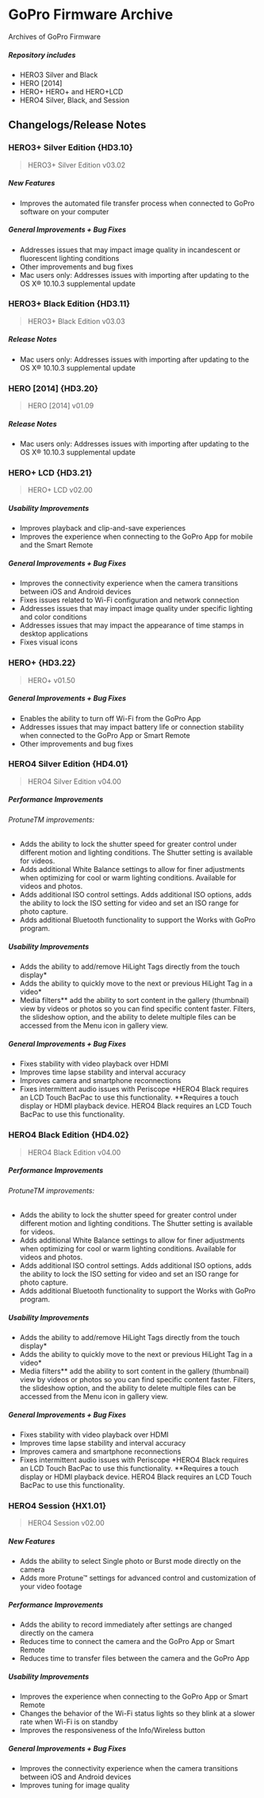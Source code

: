 # GoPro Firmware Archive
Archives of GoPro Firmware

##### Repository includes
- HERO3 Silver and Black
- HERO [2014]
- HERO+ HERO+ and HERO+LCD
- HERO4 Silver, Black, and Session

## Changelogs/Release Notes


###   HERO3+ Silver Edition {HD3.10}
>   HERO3+ Silver Edition v03.02

##### New Features

- Improves the automated file transfer process when connected to GoPro software on your computer

##### General Improvements + Bug Fixes
- Addresses issues that may impact image quality in incandescent or fluorescent lighting conditions
- Other improvements and bug fixes
-  Mac users only: Addresses issues with importing after updating to the OS X® 10.10.3 supplemental update

  ### HERO3+ Black Edition {HD3.11} 
>   HERO3+ Black Edition v03.03

##### Release Notes

- Mac users only: Addresses issues with importing after updating to the OS X® 10.10.3 supplemental update

 ### HERO [2014] {HD3.20} 
>   HERO [2014] v01.09

##### Release Notes

- Mac users only: Addresses issues with importing after updating to the OS X® 10.10.3 supplemental update

### HERO+ LCD {HD3.21} 
>   HERO+ LCD v02.00

##### Usability Improvements
- Improves playback and clip-and-save experiences
- Improves the experience when connecting to the GoPro App for mobile and the Smart Remote

##### General Improvements + Bug Fixes
- Improves the connectivity experience when the camera transitions between iOS and Android devices
- Fixes issues related to Wi-Fi configuration and network connection
- Addresses issues that may impact image quality under specific lighting and color conditions
- Addresses issues that may impact the appearance of time stamps in desktop applications
- Fixes visual icons


### HERO+ {HD3.22} 
>   HERO+ v01.50

##### General Improvements + Bug Fixes
- Enables the ability to turn off Wi-Fi from the GoPro App
- Addresses issues that may impact battery life or connection stability when connected to the GoPro App or Smart Remote
- Other improvements and bug fixes

### HERO4 Silver Edition {HD4.01} 
>   HERO4 Silver Edition v04.00

##### Performance Improvements
###### ProtuneTM improvements:
- Adds the ability to lock the shutter speed for greater control under different motion and lighting conditions. The Shutter setting is available for videos.
- Adds additional White Balance settings to allow for finer adjustments when optimizing for cool or warm lighting conditions. Available for videos and photos.
- Adds additional ISO control settings. Adds additional ISO options, adds the ability to lock the ISO setting for video and set an ISO range for photo capture.
- Adds additional Bluetooth functionality to support the Works with GoPro program.

##### Usability Improvements
- Adds the ability to add/remove HiLight Tags directly from the touch display*
- Adds the ability to quickly move to the next or previous HiLight Tag in a video*
- Media filters** add the ability to sort content in the gallery (thumbnail) view by videos or photos so you can find specific content faster. Filters, the slideshow option, and the ability to delete multiple files can be accessed from the Menu icon in gallery view.

##### General Improvements + Bug Fixes
- Fixes stability with video playback over HDMI
- Improves time lapse stability and interval accuracy
- Improves camera and smartphone reconnections
- Fixes intermittent audio issues with Periscope
  *HERO4 Black requires an LCD Touch BacPac to use this functionality. **Requires a touch display or HDMI playback device. HERO4 Black requires an LCD Touch BacPac to use this functionality.
  
### HERO4 Black Edition {HD4.02} 
>   HERO4 Black Edition v04.00

##### Performance Improvements
###### ProtuneTM improvements:
- Adds the ability to lock the shutter speed for greater control under different motion and lighting conditions. The Shutter setting is available for videos.
- Adds additional White Balance settings to allow for finer adjustments when optimizing for cool or warm lighting conditions. Available for videos and photos.
- Adds additional ISO control settings. Adds additional ISO options, adds the ability to lock the ISO setting for video and set an ISO range for photo capture.
- Adds additional Bluetooth functionality to support the Works with GoPro program.

##### Usability Improvements
- Adds the ability to add/remove HiLight Tags directly from the touch display*
- Adds the ability to quickly move to the next or previous HiLight Tag in a video*
- Media filters** add the ability to sort content in the gallery (thumbnail) view by videos or photos so you can find specific content faster. Filters, the slideshow option, and the ability to delete multiple files can be accessed from the Menu icon in gallery view.

##### General Improvements + Bug Fixes
- Fixes stability with video playback over HDMI
- Improves time lapse stability and interval accuracy
- Improves camera and smartphone reconnections
- Fixes intermittent audio issues with Periscope
  *HERO4 Black requires an LCD Touch BacPac to use this functionality. **Requires a touch display or HDMI playback device. HERO4 Black requires an LCD Touch BacPac to use this functionality.

### HERO4 Session {HX1.01} 
>   HERO4 Session v02.00

##### New Features
- Adds the ability to select Single photo or Burst mode directly on the camera
- Adds more Protune™ settings for advanced control and customization of your video footage

##### Performance Improvements
- Adds the ability to record immediately after settings are changed directly on the camera
- Reduces time to connect the camera and the GoPro App or Smart Remote
- Reduces time to transfer files between the camera and the GoPro App

##### Usability Improvements
- Improves the experience when connecting to the GoPro App or Smart Remote
- Changes the behavior of the Wi-Fi status lights so they blink at a slower rate when Wi-Fi is on standby
- Improves the responsiveness of the Info/Wireless button

##### General Improvements + Bug Fixes
- Improves the connectivity experience when the camera transitions between iOS and Android devices
- Improves tuning for image quality
